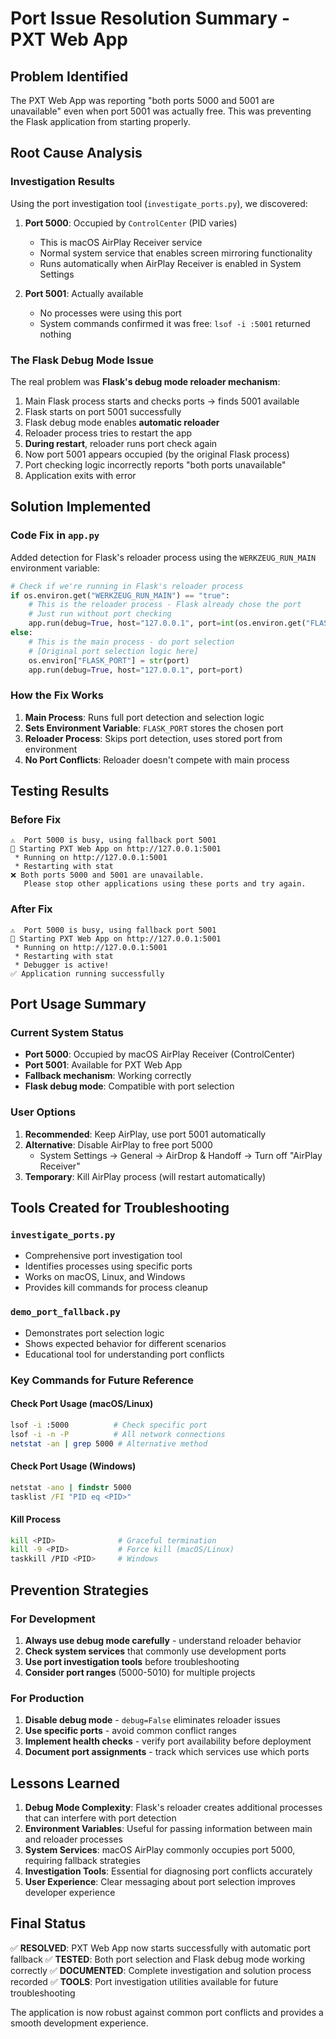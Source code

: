 # Port Issue Resolution Summary - PXT Web App

## Problem Identified
The PXT Web App was reporting "both ports 5000 and 5001 are unavailable" even when port 5001 was actually free. This was preventing the Flask application from starting properly.

## Root Cause Analysis

### Investigation Results
Using the port investigation tool (`investigate_ports.py`), we discovered:

1. **Port 5000**: Occupied by `ControlCenter` (PID varies)
   - This is macOS AirPlay Receiver service
   - Normal system service that enables screen mirroring functionality
   - Runs automatically when AirPlay Receiver is enabled in System Settings

2. **Port 5001**: Actually available
   - No processes were using this port
   - System commands confirmed it was free: `lsof -i :5001` returned nothing

### The Flask Debug Mode Issue
The real problem was **Flask's debug mode reloader mechanism**:

1. Main Flask process starts and checks ports → finds 5001 available
2. Flask starts on port 5001 successfully
3. Flask debug mode enables **automatic reloader**
4. Reloader process tries to restart the app
5. **During restart**, reloader runs port check again
6. Now port 5001 appears occupied (by the original Flask process)
7. Port checking logic incorrectly reports "both ports unavailable"
8. Application exits with error

## Solution Implemented

### Code Fix in `app.py`
Added detection for Flask's reloader process using the `WERKZEUG_RUN_MAIN` environment variable:

```python
# Check if we're running in Flask's reloader process
if os.environ.get("WERKZEUG_RUN_MAIN") == "true":
    # This is the reloader process - Flask already chose the port
    # Just run without port checking
    app.run(debug=True, host="127.0.0.1", port=int(os.environ.get("FLASK_PORT", 5001)))
else:
    # This is the main process - do port selection
    # [Original port selection logic here]
    os.environ["FLASK_PORT"] = str(port)
    app.run(debug=True, host="127.0.0.1", port=port)
```

### How the Fix Works
1. **Main Process**: Runs full port detection and selection logic
2. **Sets Environment Variable**: `FLASK_PORT` stores the chosen port
3. **Reloader Process**: Skips port detection, uses stored port from environment
4. **No Port Conflicts**: Reloader doesn't compete with main process

## Testing Results

### Before Fix
```
⚠️  Port 5000 is busy, using fallback port 5001
🚀 Starting PXT Web App on http://127.0.0.1:5001
 * Running on http://127.0.0.1:5001
 * Restarting with stat
❌ Both ports 5000 and 5001 are unavailable.
   Please stop other applications using these ports and try again.
```

### After Fix
```
⚠️  Port 5000 is busy, using fallback port 5001
🚀 Starting PXT Web App on http://127.0.0.1:5001
 * Running on http://127.0.0.1:5001
 * Restarting with stat
 * Debugger is active!
✅ Application running successfully
```

## Port Usage Summary

### Current System Status
- **Port 5000**: Occupied by macOS AirPlay Receiver (ControlCenter)
- **Port 5001**: Available for PXT Web App
- **Fallback mechanism**: Working correctly
- **Flask debug mode**: Compatible with port selection

### User Options
1. **Recommended**: Keep AirPlay, use port 5001 automatically
2. **Alternative**: Disable AirPlay to free port 5000
   - System Settings → General → AirDrop & Handoff → Turn off "AirPlay Receiver"
3. **Temporary**: Kill AirPlay process (will restart automatically)

## Tools Created for Troubleshooting

### `investigate_ports.py`
- Comprehensive port investigation tool
- Identifies processes using specific ports
- Works on macOS, Linux, and Windows
- Provides kill commands for process cleanup

### `demo_port_fallback.py`
- Demonstrates port selection logic
- Shows expected behavior for different scenarios
- Educational tool for understanding port conflicts

### Key Commands for Future Reference

#### Check Port Usage (macOS/Linux)
```bash
lsof -i :5000          # Check specific port
lsof -i -n -P          # All network connections
netstat -an | grep 5000 # Alternative method
```

#### Check Port Usage (Windows)
```cmd
netstat -ano | findstr 5000
tasklist /FI "PID eq <PID>"
```

#### Kill Process
```bash
kill <PID>              # Graceful termination
kill -9 <PID>           # Force kill (macOS/Linux)
taskkill /PID <PID>     # Windows
```

## Prevention Strategies

### For Development
1. **Always use debug mode carefully** - understand reloader behavior
2. **Check system services** that commonly use development ports
3. **Use port investigation tools** before troubleshooting
4. **Consider port ranges** (5000-5010) for multiple projects

### For Production
1. **Disable debug mode** - `debug=False` eliminates reloader issues
2. **Use specific ports** - avoid common conflict ranges
3. **Implement health checks** - verify port availability before deployment
4. **Document port assignments** - track which services use which ports

## Lessons Learned

1. **Debug Mode Complexity**: Flask's reloader creates additional processes that can interfere with port detection
2. **Environment Variables**: Useful for passing information between main and reloader processes  
3. **System Services**: macOS AirPlay commonly occupies port 5000, requiring fallback strategies
4. **Investigation Tools**: Essential for diagnosing port conflicts accurately
5. **User Experience**: Clear messaging about port selection improves developer experience

## Final Status
✅ **RESOLVED**: PXT Web App now starts successfully with automatic port fallback
✅ **TESTED**: Both port selection and Flask debug mode working correctly
✅ **DOCUMENTED**: Complete investigation and solution process recorded
✅ **TOOLS**: Port investigation utilities available for future troubleshooting

The application is now robust against common port conflicts and provides a smooth development experience.